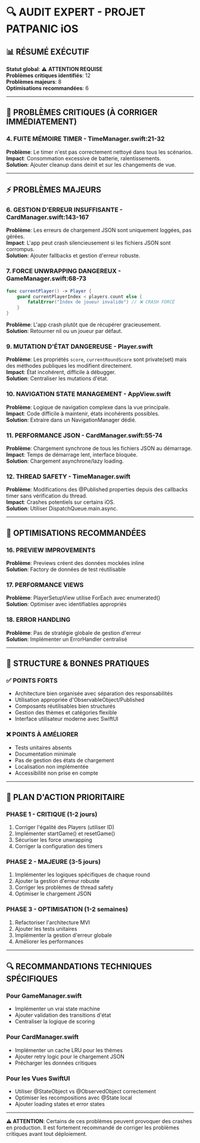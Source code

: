 # 🔍 AUDIT EXPERT - PROJET PATPANIC iOS

## 📊 RÉSUMÉ EXÉCUTIF

**Statut global**: ⚠️ **ATTENTION REQUISE**  
**Problèmes critiques identifiés**: 12  
**Problèmes majeurs**: 8  
**Optimisations recommandées**: 6  

---

## 🚨 PROBLÈMES CRITIQUES (À CORRIGER IMMÉDIATEMENT)





### 4. **FUITE MÉMOIRE TIMER - TimeManager.swift:21-32**
**Problème**: Le timer n'est pas correctement nettoyé dans tous les scénarios.  
**Impact**: Consommation excessive de batterie, ralentissements.  
**Solution**: Ajouter cleanup dans deinit et sur les changements de vue.

---

## ⚡ PROBLÈMES MAJEURS



### 6. **GESTION D'ERREUR INSUFFISANTE - CardManager.swift:143-167**
**Problème**: Les erreurs de chargement JSON sont uniquement loggées, pas gérées.  
**Impact**: L'app peut crash silencieusement si les fichiers JSON sont corrompus.  
**Solution**: Ajouter fallbacks et gestion d'erreur robuste.

### 7. **FORCE UNWRAPPING DANGEREUX - GameManager.swift:68-73**
```swift
func currentPlayer() -> Player {
    guard currentPlayerIndex < players.count else {
        fatalError("Index de joueur invalide") // ❌ CRASH FORCÉ
    }
}
```
**Problème**: L'app crash plutôt que de récupérer gracieusement.  
**Solution**: Retourner nil ou un joueur par défaut.



### 9. **MUTATION D'ÉTAT DANGEREUSE - Player.swift**
**Problème**: Les propriétés `score`, `currentRoundScore` sont private(set) mais des méthodes publiques les modifient directement.  
**Impact**: État incohérent, difficile à débugger.  
**Solution**: Centraliser les mutations d'état.

### 10. **NAVIGATION STATE MANAGEMENT - AppView.swift**
**Problème**: Logique de navigation complexe dans la vue principale.  
**Impact**: Code difficile à maintenir, états incohérents possibles.  
**Solution**: Extraire dans un NavigationManager dédié.

### 11. **PERFORMANCE JSON - CardManager.swift:55-74**
**Problème**: Chargement synchrone de tous les fichiers JSON au démarrage.  
**Impact**: Temps de démarrage lent, interface bloquée.  
**Solution**: Chargement asynchrone/lazy loading.

### 12. **THREAD SAFETY - TimeManager.swift**
**Problème**: Modifications des @Published properties depuis des callbacks timer sans vérification du thread.  
**Impact**: Crashes potentiels sur certains iOS.  
**Solution**: Utiliser DispatchQueue.main.async.

---

## 🔧 OPTIMISATIONS RECOMMANDÉES


### 16. **PREVIEW IMPROVEMENTS**
**Problème**: Previews créent des données mockées inline  
**Solution**: Factory de données de test réutilisable

### 17. **PERFORMANCE VIEWS**
**Problème**: PlayerSetupView utilise ForEach avec enumerated()  
**Solution**: Optimiser avec identifiables appropriés

### 18. **ERROR HANDLING**
**Problème**: Pas de stratégie globale de gestion d'erreur  
**Solution**: Implémenter un ErrorHandler centralisé

---

## 📁 STRUCTURE & BONNES PRATIQUES

### ✅ **POINTS FORTS**
- Architecture bien organisée avec séparation des responsabilités
- Utilisation appropriée d'ObservableObject/Published
- Composants réutilisables bien structurés
- Gestion des thèmes et catégories flexible
- Interface utilisateur moderne avec SwiftUI

### ❌ **POINTS À AMÉLIORER**
- Tests unitaires absents
- Documentation minimale
- Pas de gestion des états de chargement
- Localisation non implémentée
- Accessibilité non prise en compte

---

## 🎯 PLAN D'ACTION PRIORITAIRE

### **PHASE 1 - CRITIQUE (1-2 jours)**
1. Corriger l'égalité des Players (utiliser ID)
2. Implémenter startGame() et resetGame()
3. Sécuriser les force unwrapping
4. Corriger la configuration des timers

### **PHASE 2 - MAJEURE (3-5 jours)**
1. Implémenter les logiques spécifiques de chaque round
2. Ajouter la gestion d'erreur robuste
3. Corriger les problèmes de thread safety
4. Optimiser le chargement JSON

### **PHASE 3 - OPTIMISATION (1-2 semaines)**
1. Refactoriser l'architecture MVI
2. Ajouter les tests unitaires
3. Implémenter la gestion d'erreur globale
4. Améliorer les performances

---

## 🔍 **RECOMMANDATIONS TECHNIQUES SPÉCIFIQUES**

### **Pour GameManager.swift**
- Implémenter un vrai state machine
- Ajouter validation des transitions d'état
- Centraliser la logique de scoring

### **Pour CardManager.swift**  
- Implémenter un cache LRU pour les thèmes
- Ajouter retry logic pour le chargement JSON
- Précharger les données critiques

### **Pour les Vues SwiftUI**
- Utiliser @StateObject vs @ObservedObject correctement
- Optimiser les recompositions avec @State local
- Ajouter loading states et error states

---

**⚠️ ATTENTION**: Certains de ces problèmes peuvent provoquer des crashes en production. Il est fortement recommandé de corriger les problèmes critiques avant tout déploiement.
